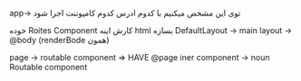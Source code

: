 


app->   <Routes />
توی این مشخص میکنیم با کدوم ادرس کدوم کامپوننت اجرا شود

خوده Roites Component
کارش اینه html بسازه
DefaultLayout -> main layout -> @body (renderBode همون)


page -> routable component  =>  HAVE @page
iner component -> noun Routable component
